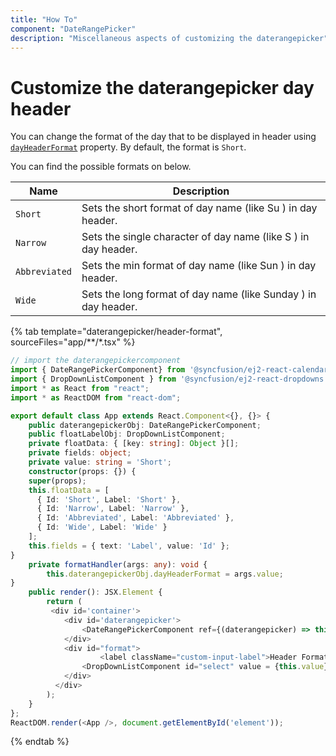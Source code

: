 ```yaml
---
title: "How To"
component: "DateRangePicker"
description: "Miscellaneous aspects of customizing the daterangepicker"
---
```


# Customize the daterangepicker day header

You can change the format of the day that to be displayed in header using [`dayHeaderFormat`](../../api/daterangepicker#dayheaderformat) property. By default, the format is `Short`.

You can find the possible formats on below.

| **Name** | **Description** |
|------|---------------------|
| `Short` | Sets the short format of day name (like Su ) in day header. |
| `Narrow` | Sets the single character of day name (like S ) in day header. |
| `Abbreviated` | Sets the min format of day name (like Sun ) in day header. |
| `Wide` | Sets the long format of day name (like Sunday ) in day header. |

{% tab template="daterangepicker/header-format", sourceFiles="app/**/*.tsx" %}

```typescript
// import the daterangepickercomponent
import { DateRangePickerComponent} from '@syncfusion/ej2-react-calendars';
import { DropDownListComponent } from '@syncfusion/ej2-react-dropdowns';
import * as React from "react";
import * as ReactDOM from "react-dom";

export default class App extends React.Component<{}, {}> {
    public daterangepickerObj: DateRangePickerComponent;
    public floatLabelObj: DropDownListComponent;
    private floatData: { [key: string]: Object }[];
    private fields: object;
    private value: string = 'Short';
    constructor(props: {}) {
    super(props);
    this.floatData = [
      { Id: 'Short', Label: 'Short' },
      { Id: 'Narrow', Label: 'Narrow' },
      { Id: 'Abbreviated', Label: 'Abbreviated' },
      { Id: 'Wide', Label: 'Wide' }
    ];
    this.fields = { text: 'Label', value: 'Id' };
}
    private formatHandler(args: any): void {
        this.daterangepickerObj.dayHeaderFormat = args.value;
}
    public render(): JSX.Element {
        return (
         <div id='container'>
            <div id='daterangepicker'>
                <DateRangePickerComponent ref={(daterangepicker) => this.daterangepickerObj = daterangepicker} cssClass="format-wide" dayHeaderFormat="Short"/>
            </div>
            <div id="format">
                    <label className="custom-input-label">Header Format Types</label>
                <DropDownListComponent id="select" value = {this.value}  dataSource={this.floatData} ref={(dropdownlist) => { this.floatLabelObj = dropdownlist }} fields={this.fields} change={this.formatHandler.bind(this)} />
            </div>
          </div>
        );
    }
};
ReactDOM.render(<App />, document.getElementById('element'));

```

{% endtab %}